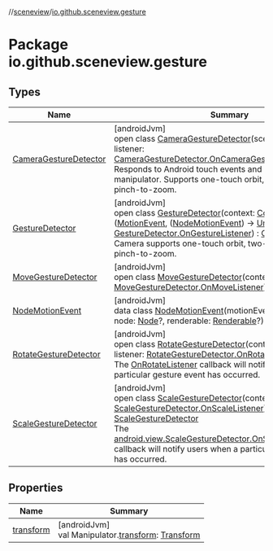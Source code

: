 //[sceneview](../../index.md)/[io.github.sceneview.gesture](index.md)

# Package io.github.sceneview.gesture

## Types

| Name | Summary |
|---|---|
| [CameraGestureDetector](-camera-gesture-detector/index.md) | [androidJvm]<br>open class [CameraGestureDetector](-camera-gesture-detector/index.md)(sceneView: [SceneView](../io.github.sceneview/-scene-view/index.md), listener: [CameraGestureDetector.OnCameraGestureListener](-camera-gesture-detector/-on-camera-gesture-listener/index.md))<br>Responds to Android touch events and manages a camera manipulator. Supports one-touch orbit, two-touch pan, and pinch-to-zoom. |
| [GestureDetector](-gesture-detector/index.md) | [androidJvm]<br>open class [GestureDetector](-gesture-detector/index.md)(context: [Context](https://developer.android.com/reference/kotlin/android/content/Context.html), pickNode: ([MotionEvent](https://developer.android.com/reference/kotlin/android/view/MotionEvent.html), ([NodeMotionEvent](-node-motion-event/index.md)) -&gt; [Unit](https://kotlinlang.org/api/latest/jvm/stdlib/kotlin/-unit/index.html)) -&gt; [Unit](https://kotlinlang.org/api/latest/jvm/stdlib/kotlin/-unit/index.html), listener: [GestureDetector.OnGestureListener](-gesture-detector/-on-gesture-listener/index.md)) : [GestureDetector](https://developer.android.com/reference/kotlin/android/view/GestureDetector.html)<br>Camera supports one-touch orbit, two-touch pan, and pinch-to-zoom. |
| [MoveGestureDetector](-move-gesture-detector/index.md) | [androidJvm]<br>open class [MoveGestureDetector](-move-gesture-detector/index.md)(context: [Context](https://developer.android.com/reference/kotlin/android/content/Context.html), listener: [MoveGestureDetector.OnMoveListener](-move-gesture-detector/-on-move-listener/index.md)) |
| [NodeMotionEvent](-node-motion-event/index.md) | [androidJvm]<br>data class [NodeMotionEvent](-node-motion-event/index.md)(motionEvent: [MotionEvent](https://developer.android.com/reference/kotlin/android/view/MotionEvent.html), node: [Node](../io.github.sceneview.node/-node/index.md)?, renderable: [Renderable](../io.github.sceneview.renderable/index.md#286838466%2FClasslikes%2F-1571379623)?) |
| [RotateGestureDetector](-rotate-gesture-detector/index.md) | [androidJvm]<br>open class [RotateGestureDetector](-rotate-gesture-detector/index.md)(context: [Context](https://developer.android.com/reference/kotlin/android/content/Context.html), listener: [RotateGestureDetector.OnRotateListener](-rotate-gesture-detector/-on-rotate-listener/index.md))<br>The [OnRotateListener](-rotate-gesture-detector/-on-rotate-listener/index.md) callback will notify users when a particular gesture event has occurred. |
| [ScaleGestureDetector](-scale-gesture-detector/index.md) | [androidJvm]<br>open class [ScaleGestureDetector](-scale-gesture-detector/index.md)(context: [Context](https://developer.android.com/reference/kotlin/android/content/Context.html), listener: [ScaleGestureDetector.OnScaleListener](-scale-gesture-detector/-on-scale-listener/index.md)) : [ScaleGestureDetector](https://developer.android.com/reference/kotlin/android/view/ScaleGestureDetector.html)<br>The [android.view.ScaleGestureDetector.OnScaleGestureListener](https://developer.android.com/reference/kotlin/android/view/ScaleGestureDetector.OnScaleGestureListener.html) callback will notify users when a particular gesture event has occurred. |

## Properties

| Name | Summary |
|---|---|
| [transform](transform.md) | [androidJvm]<br>val Manipulator.[transform](transform.md): [Transform](../io.github.sceneview.math/index.md#1875660684%2FClasslikes%2F-1571379623) |
